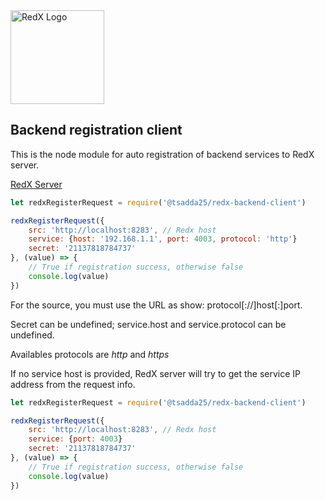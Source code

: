<img src="https://webadmin.promfacility.eu/uploads/018e8a986030489ea5fc97190e124277.png" alt="RedX Logo" width="150px">

## Backend registration client

This is the node module for auto registration of backend services
to RedX server.

[RedX Server](https://github.com/adda25/redx)

```js
let redxRegisterRequest = require('@tsadda25/redx-backend-client')

redxRegisterRequest({ 
	src: 'http://localhost:8283', // Redx host
	service: {host: '192.168.1.1', port: 4003, protocol: 'http'}
	secret: '21137818784737'
}, (value) => {
	// True if registration success, otherwise false
	console.log(value)
})
```

For the source, you must use the URL as show: protocol[://]host[:]port.

Secret can be undefined; service.host and service.protocol can be undefined.

Availables protocols are *http* and *https*

If no service host is provided, RedX server will try to get the service IP address
from the request info.

```js
let redxRegisterRequest = require('@tsadda25/redx-backend-client')

redxRegisterRequest({ 
	src: 'http://localhost:8283', // Redx host
	service: {port: 4003}
	secret: '21137818784737'
}, (value) => {
	// True if registration success, otherwise false
	console.log(value)
})
```